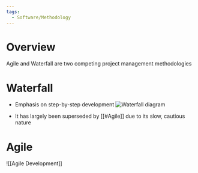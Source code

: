 ```yaml
---
tags:
  - Software/Methodology
---
```

# Overview
Agile and Waterfall are two competing project management methodologies

# Waterfall
- Emphasis on step-by-step development
![Waterfall diagram](https://www.umsl.edu/~hugheyd/is6840/images/Waterfall_model.png)

- It has largely been superseded by [[#Agile]] due to its slow, cautious nature

# Agile
![[Agile Development]]